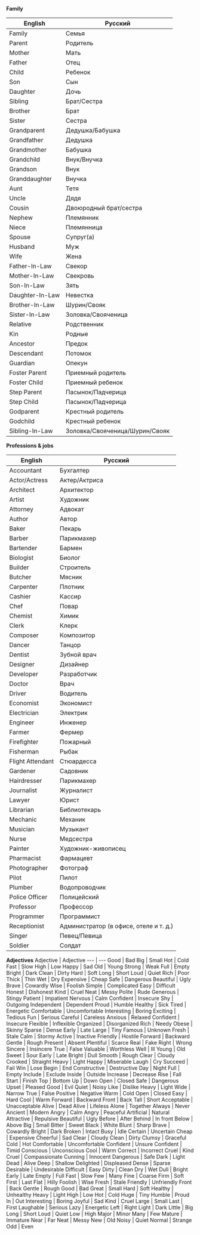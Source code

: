 **Family**

English | Русский
--- | ---
Family | Семья
Parent | Родитель
Mother | Мать
Father | Отец
Child | Ребенок
Son | Сын
Daughter | Дочь
Sibling | Брат/Сестра
Brother | Брат
Sister | Сестра
Grandparent | Дедушка/Бабушка
Grandfather | Дедушка
Grandmother | Бабушка
Grandchild | Внук/Внучка
Grandson | Внук
Granddaughter | Внучка
Aunt | Тетя
Uncle | Дядя
Cousin | Двоюродный брат/сестра
Nephew | Племянник
Niece | Племянница
Spouse | Супруг(а)
Husband | Муж
Wife | Жена
Father-In-Law | Свекор
Mother-In-Law | Свекровь
Son-In-Law | Зять
Daughter-In-Law | Невестка
Brother-In-Law | Шурин/Свояк
Sister-In-Law | Золовка/Свояченица
Relative | Родственник
Kin | Родные
Ancestor | Предок
Descendant | Потомок
Guardian | Опекун
Foster Parent | Приемный родитель
Foster Child | Приемный ребенок
Step Parent | Пасынок/Падчерица
Step Child | Пасынок/Падчерица
Godparent | Крестный родитель
Godchild | Крестный ребенок
Sibling-In-Law | Золовка/Свояченица/Шурин/Свояк

**Professions & jobs**

English | Русский
--- | ---
Accountant | Бухгалтер
Actor/Actress | Актер/Актриса
Architect | Архитектор
Artist | Художник
Attorney | Адвокат
Author | Автор
Baker | Пекарь
Barber | Парикмахер
Bartender | Бармен
Biologist | Биолог
Builder | Строитель
Butcher | Мясник
Carpenter | Плотник
Cashier | Кассир
Chef | Повар
Chemist | Химик
Clerk | Клерк
Composer | Композитор
Dancer | Танцор
Dentist | Зубной врач
Designer | Дизайнер
Developer | Разработчик
Doctor | Врач
Driver | Водитель
Economist | Экономист
Electrician | Электрик
Engineer | Инженер
Farmer | Фермер
Firefighter | Пожарный
Fisherman | Рыбак
Flight Attendant | Стюардесса
Gardener | Садовник
Hairdresser | Парикмахер
Journalist | Журналист
Lawyer | Юрист
Librarian | Библиотекарь
Mechanic | Механик
Musician | Музыкант
Nurse | Медсестра
Painter | Художник-живописец
Pharmacist | Фармацевт
Photographer | Фотограф
Pilot | Пилот
Plumber | Водопроводчик
Police Officer | Полицейский
Professor | Профессор
Programmer | Программист
Receptionist | Администратор (в офисе, отеле и т. д.)
Singer | Певец/Певица
Soldier | Солдат

**Adjectives**
Adjective | Adjective
--- | ---
Good | Bad
Big | Small
Hot | Cold
Fast | Slow
High | Low
Happy | Sad
Old | Young
Strong | Weak
Full | Empty
Bright | Dark
Clean | Dirty
Hard | Soft
Long | Short
Loud | Quiet
Rich | Poor
Thick | Thin
Wet | Dry
Expensive | Cheap
Safe | Dangerous
Beautiful | Ugly
Brave | Cowardly
Wise | Foolish
Simple | Complicated
Easy | Difficult
Honest | Dishonest
Kind | Cruel
Neat | Messy
Polite | Rude
Generous | Stingy
Patient | Impatient
Nervous | Calm
Confident | Insecure
Shy | Outgoing
Independent | Dependent
Proud | Humble
Healthy | Sick
Tired | Energetic
Comfortable | Uncomfortable
Interesting | Boring
Exciting | Tedious
Fun | Serious
Careful | Careless
Anxious | Relaxed
Confident | Insecure
Flexible | Inflexible
Organized | Disorganized
Rich | Needy
Obese | Skinny
Sparse | Dense
Early | Late
Large | Tiny
Famous | Unknown
Fresh | Stale
Calm | Stormy
Active | Inactive
Friendly | Hostile
Forward | Backward
Gentle | Rough
Present | Absent
Plentiful | Scarce
Real | Fake
Right | Wrong
Sincere | Insincere
True | False
Valuable | Worthless
Well | Ill
Young | Old
Sweet | Sour
Early | Late
Bright | Dull
Smooth | Rough
Clear | Cloudy
Crooked | Straight
Heavy | Light
Happy | Miserable
Laugh | Cry
Succeed | Fail
Win | Lose
Begin | End
Constructive | Destructive
Day | Night
Full | Empty
Include | Exclude
Inside | Outside
Increase | Decrease
Rise | Fall
Start | Finish
Top | Bottom
Up | Down
Open | Closed
Safe | Dangerous
Upset | Pleased
Good | Evil
Quiet | Noisy
Like | Dislike
Heavy | Light
Wide | Narrow
True | False
Positive | Negative
Warm | Cold
Open | Closed
Easy | Hard
Cool | Warm
Forward | Backward
Front | Back
Tall | Short
Acceptable | Unacceptable
Alive | Dead
Alive | Lifeless
Alone | Together
Always | Never
Ancient | Modern
Angry | Calm
Angry | Peaceful
Artificial | Natural
Attractive | Repulsive
Beautiful | Ugly
Before | After
Behind | In front
Below | Above
Big | Small
Bitter | Sweet
Black | White
Blunt | Sharp
Brave | Cowardly
Bright | Dark
Broken | Intact
Busy | Idle
Certain | Uncertain
Cheap | Expensive
Cheerful | Sad
Clear | Cloudy
Clean | Dirty
Clumsy | Graceful
Cold | Hot
Comfortable | Uncomfortable
Confident | Unsure
Confident | Timid
Conscious | Unconscious
Cool | Warm
Correct | Incorrect
Cruel | Kind
Cruel | Compassionate
Cunning | Innocent
Dangerous | Safe
Dark | Light
Dead | Alive
Deep | Shallow
Delighted | Displeased
Dense | Sparse
Desirable | Undesirable
Difficult | Easy
Dirty | Clean
Dry | Wet
Dull | Bright
Early | Late
Empty | Full
Fast | Slow
Few | Many
Fine | Coarse
Firm | Soft
First | Last
Flat | Hilly
Foolish | Wise
Fresh | Stale
Friendly | Unfriendly
Front | Back
Gentle | Rough
Good | Bad
Great | Small
Hard | Soft
Healthy | Unhealthy
Heavy | Light
High | Low
Hot | Cold
Huge | Tiny
Humble | Proud
In | Out
Interesting | Boring
Joyful | Sad
Kind | Cruel
Large | Small
Last | First
Laughable | Serious
Lazy | Energetic
Left | Right
Light | Dark
Little | Big
Long | Short
Loud | Quiet
Low | High
Major | Minor
Many | Few
Mature | Immature
Near | Far
Neat | Messy
New | Old
Noisy | Quiet
Normal | Strange
Odd | Even
